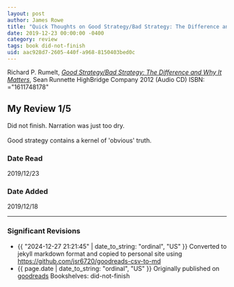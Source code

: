```yaml
---
layout: post
author: James Rowe
title: "Quick Thoughts on Good Strategy/Bad Strategy: The Difference and Why It Matters"
date: 2019-12-23 00:00:00 -0400
category: review
tags: book did-not-finish
uid: aac928d7-2605-440f-a968-8150403bed0c
---
```


Richard P. Rumelt, *[Good Strategy/Bad Strategy: The Difference and Why It Matters](https://www.goodreads.com/book/show/13179689)*, Sean Runnette HighBridge Company 2012 (Audio CD) ISBN: ="1611748178"

## My Review 1/5

Did not finish. Narration was just too dry. <br/><br/>Good strategy contains a kernel of 'obvious' truth.

### Date Read
2019/12/23

### Date Added
2019/12/18

---

### Significant Revisions

- {{ "2024-12-27 21:21:45" | date_to_string: "ordinal", "US" }} Converted to jekyll markdown format and copied to personal site using <https://github.com/jsr6720/goodreads-csv-to-md>
- {{ page.date | date_to_string: "ordinal", "US" }} Originally published on [goodreads](https://www.goodreads.com) Bookshelves: did-not-finish